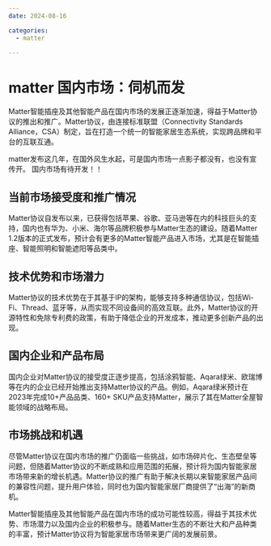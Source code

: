 ```yaml
---
date: 2024-08-16

categories:
  - matter

---
```

# matter 国内市场：伺机而发
<!-- more -->
Matter智能插座及其他智能产品在国内市场的发展正逐渐加速，得益于Matter协议的推出和推广。Matter协议，由连接标准联盟（Connectivity Standards Alliance，CSA）制定，旨在打造一个统一的智能家居生态系统，实现跨品牌和平台的互联互通。

matter发布这几年，在国外风生水起，可是国内市场一点影子都没有，也没有宣传开。 国内市场有待开发！！

## 当前市场接受度和推广情况
Matter协议自发布以来，已获得包括苹果、谷歌、亚马逊等在内的科技巨头的支持，国内也有华为、小米、海尔等品牌积极参与Matter生态的建设。随着Matter 1.2版本的正式发布，预计会有更多的Matter智能产品进入市场，尤其是在智能插座、智能照明和智能遮阳等品类中。

## 技术优势和市场潜力
Matter协议的技术优势在于其基于IP的架构，能够支持多种通信协议，包括Wi-Fi、Thread、蓝牙等，从而实现不同设备间的高效互联。此外，Matter协议的开源特性和免除专利费的政策，有助于降低企业的开发成本，推动更多创新产品的出现。

## 国内企业和产品布局
国内企业对Matter协议的接受度正逐步提高，包括涂鸦智能、Aqara绿米、欧瑞博等在内的企业已经开始推出支持Matter协议的产品。例如，Aqara绿米预计在2023年完成10+产品品类、160+ SKU产品支持Matter，展示了其在Matter全屋智能领域的战略布局。

## 市场挑战和机遇
尽管Matter协议在国内市场的推广仍面临一些挑战，如市场碎片化、生态壁垒等问题，但随着Matter协议的不断成熟和应用范围的拓展，预计将为国内智能家居市场带来新的增长机遇。Matter协议的推广有助于解决长期以来智能家居产品间的兼容性问题，提升用户体验，同时也为国内智能家居厂商提供了“出海”的新商机。


Matter智能插座及其他智能产品在国内市场的成功可能性较高，得益于其技术优势、市场潜力以及国内企业的积极参与。随着Matter生态的不断壮大和产品种类的丰富，预计Matter协议将为智能家居市场带来更广阔的发展前景。